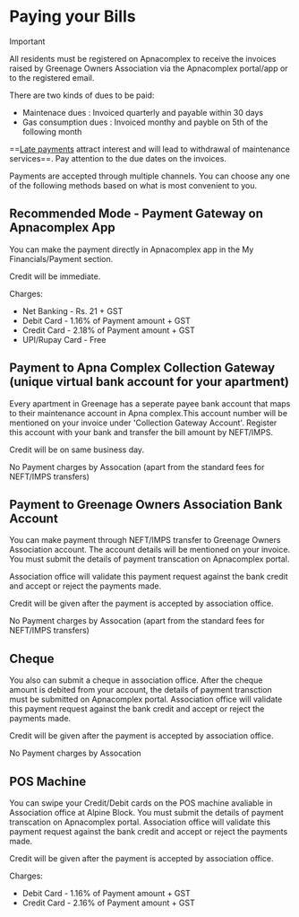# Paying your Bills


> [!Important]
> All residents must be registered on Apnacomplex to receive the invoices raised by Greenage Owners Association via the Apnacomplex portal/app or to the registered email.</p>

There are two kinds of dues to be paid:
- Maintenace dues : Invoiced quarterly and payable within 30 days 
- Gas consumption dues : Invoiced monthy and payble on 5th of the following month

==[Late payments](https://drive.google.com/file/d/1hOtaW-hPTwfQFSGuOPL2Kw0wNGawi366/view?usp=sharing) attract interest and will lead to withdrawal of maintenance services==. Pay attention to the due dates on the invoices.

Payments are accepted through multiple channels. You can choose any one of the following methods based on what is most convenient to you.

## Recommended Mode - Payment Gateway on Apnacomplex App

You can make the payment directly in Apnacomplex app in the My Financials/Payment section.

Credit will be immediate.

Charges:
- Net Banking - Rs. 21 + GST
- Debit Card - 1.16% of Payment amount + GST
- Credit Card - 2.18% of Payment amount + GST
- UPI/Rupay Card - Free


## Payment to Apna Complex Collection Gateway (unique virtual bank account for your apartment)

Every apartment in Greenage has a seperate payee bank account that maps to their maintenance account in Apna complex.This account number will be mentioned on your invoice under 'Collection Gateway Account'. Register this account with your bank and transfer the bill amount by NEFT/IMPS.

Credit will be on same business day.

No Payment charges by Assocation (apart from the standard fees for NEFT/IMPS transfers)

## Payment to Greenage Owners Association Bank Account

You can make payment through NEFT/IMPS transfer to Greenage Owners Association account. The account details will be mentioned on your invoice. You must submit the details of payment transcation on Apnacomplex portal.

Association office will validate this payment request against the bank credit and accept or reject the payments made.

Credit will be given after the payment is accepted by association office.

No Payment charges by Assocation (apart from the standard fees for NEFT/IMPS transfers)

## Cheque

You also can submit a cheque in association office. After the cheque amount is debited from your account, the details of payment transction must be submitted on Apnacomplex portal. Association office will validate this payment request against the bank credit and accept or reject the payments made.

Credit will be given after the payment is accepted by association office.

No Payment charges by Assocation

## POS Machine

You can swipe your Credit/Debit cards on the POS machine avaliable in Association office at Alpine Block. You must submit the details of payment transcation on Apnacomplex portal. Association office will validate this payment request against the bank credit and accept or reject the payments made.

Credit will be given after the payment is accepted by association office. 

Charges: 
- Debit Card - 1.16% of Payment amount + GST
- Credit Card - 2.16% of Payment amount + GST

